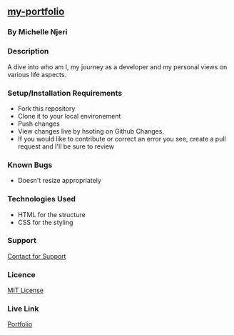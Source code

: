 ## <u>my-portfolio</u>
### By Michelle Njeri 
### Description
A dive into who am I, my journey as a developer and my personal views on various life aspects.
### Setup/Installation Requirements
- Fork this repository
- Clone it to your local environement
- Push changes
- View changes live by hsoting on Github Changes.
- If you would like to contribute or correct an error you see, create a pull request and I'll be sure to review 
### Known Bugs
* Doesn't resize appropriately
### Technologies Used
* HTML for the structure 
* CSS for the styling
### Support 
[Contact for Support](https://github.com/vantablanta) 
### Licence 
[MIT License](https://github.com/vantablanta/my-portfolio/blob/master/LICENSE)
### Live Link
[Portfolio](https://vantablanta.github.io/my-portfolio/)
